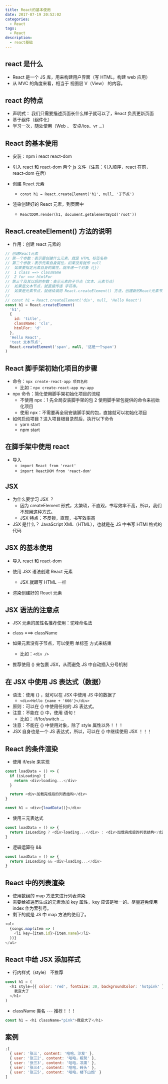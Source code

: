 ```yaml
---
title: React的基本使用
date: 2017-07-19 20:52:02
categories:
  - React
tags:
  - React
description:	
  - react基础
---
```


## react 是什么

- React 是一个 JS 库，用来构建用户界面（写 HTML，构建 web 应用）
- 从 MVC 的角度来看，相当于 视图层 V（View） 的内容。

## react 的特点

- 声明式： 我们只需要描述页面长什么样子就可以了，React 负责更新页面
- 基于组件（组件化）
- 学习一次，随处使用（Web 、 安卓/ios、vr ...）

## React 的基本使用

- 安装：npm i react react-dom

- 引入 react 和 react-dom 两个 js 文件（注意：引入顺序，react 在前，react-dom 在后）

- 创建 React 元素

  - `const h1 = React.createElement('h1', null, '子节点')`

- 渲染创建好的 React 元素，到页面中

  - `ReactDOM.render(h1, document.getElementById('root'))`

## React.createElement() 方法的说明

- 作用：创建 react 元素的

```js
// 创建React元素
// 第一个参数：表示要创建什么元素，就是 HTML 标签名称
// 第二个参数：表示元素自身属性，如果没有就传 null
//  如果要指定元素自身的属性，就传递一个对象（{}）
//  1 class ==> className
//  2 for ==> htmlFor
// 第三个及其以后的参数：表示元素的子节点（文本、元素节点）
//  如果是文本节点，就直接传递 字符串。
//  如果是元素节点，就继续调用 React.createElement() 方法，创建新的React元素节点
//
// const h1 = React.createElement('div', null, 'Hello React')
const h1 = React.createElement(
  'h1',
  {
    id: 'title',
    className: 'cls',
    htmlFor: 'd'
  },
  'Hello React',
  'test 文本节点',
  React.createElement('span', null, '这是一个span')
)
```

## React 脚手架初始化项目的步骤

- 命令：`npx create-react-app 项目名称`
  - 比如：`npx create-react-app my-app`
- npx 命令：简化使用脚手架初始化项目的流程
  - 不使用 npx：1 先全局安装脚手架的包 2 使用脚手架包提供的命令来初始化项目
  - 使用 npx：不需要再全局安装脚手架的包，直接就可以初始化项目
- 如何启动项目？进入项目根目录然后，执行以下命令
  - yarn start
  - npm start

## 在脚手架中使用 react

- 导入
  - `import React from 'react'`
  - `import ReactDOM from 'react-dom'`

## JSX

- 为什么要学习 JSX ？
  - 因为 createElement 形式，太繁琐，不直观，书写效率不高，所以，我们不想用这种方式。
  - JSX 特点：不反锁，直观，书写效率高
- JSX 是什么？ JavaScript XML（HTML），也就是在 JS 中书写 HTMl 格式的代码

## JSX 的基本使用

- 导入 react 和 react-dom

- 使用 JSX 语法创建 React 元素

  - JSX 就跟写 HTML 一样

- 渲染创建好的 React 元素

## JSX 语法的注意点

- JSX 元素的属性名推荐使用：驼峰命名法

- class ===> className

- 如果元素没有子节点，可以使用 单标签 方式来结束

  - 比如：`<div />`

- 推荐使用 () 来包裹 JSX，从而避免 JS 中自动插入分号机制

## 在 JSX 中使用 JS 表达式（数据）

- 语法：使用 {} ，就可以在 JSX 中使用 JS 中的数据了
  - `<div>Hello {name + '666'}</div>`
- 原则：可以在 {} 中使用任何的 JS 表达式。
- 注意：不能在 {} 中，使用 语句！
  - 比如： if/for/switch ...
- 注意：不能在 {} 中使用对象，除了 style 属性以外！！！
- JSX 自身也是一个 JS 表达式，所以，可以在 {} 中继续使用 JSX ！！！

## React 的条件渲染

- 使用 if/esle 来实现

```js
const loadData = () => {
  if (isLoading) {
    return <div>loading...</div>
  }

  return <div>加载完成后的列表结构</div>
}

const h1 = <div>{loadData()}</div>
```

- 使用三元表达式

```js
const loadData = () => {
  return isLoading ? <div>loading...</div> : <div>加载完成后的列表结构</div>
}
```

- 逻辑运算符 &&

```js
const loadData = () => {
  return isLoading && <div>loading...</div>
}
```

## React 中的列表渲染

- 使用数组的 map 方法来进行列表渲染
- 需要给被遍历生成的元素添加 key 属性，key 应该是唯一的。尽量避免使用 index 作为索引号。
- 剩下的就是 JS 中 map 方法的使用了。

```js
<ul>
  {songs.map(item => (
    <li key={item.id}>{item.name}</li>
  ))}
</ul>
```

## React 中给 JSX 添加样式

- 行内样式（style） 不推荐

```js
const h1 = (
  <h1 style={{ color: 'red', fontSize: 30, backgroundColor: 'hotpink' }}>
    我变大了
  </h1>
)
```

- className 类名 --- 推荐！！！

```js
const h1 = <h1 className="pink">我变大了</h1>
```

## 案例

```js
;[
  { user: '张三', content: '哈哈，沙发' },
  { user: '张三2', content: '哈哈，板凳' },
  { user: '张三3', content: '哈哈，凉席' },
  { user: '张三4', content: '哈哈，砖头' },
  { user: '张三5', content: '哈哈，楼下山炮' }
]
```
